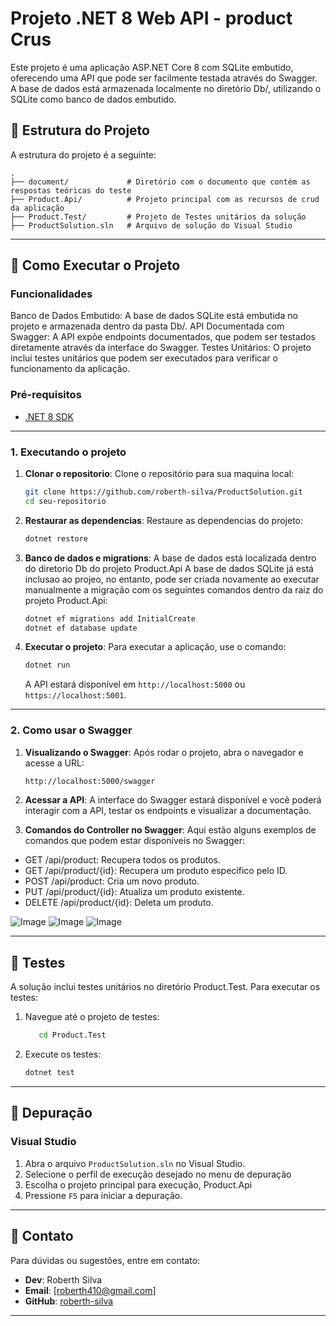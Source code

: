 ﻿# Projeto .NET 8 Web API - product Crus

Este projeto é uma aplicação ASP.NET Core 8 com SQLite embutido, oferecendo uma API que pode ser facilmente testada através do Swagger. 
A base de dados está armazenada localmente no diretório Db/, utilizando o SQLite como banco de dados embutido.

## 📂 Estrutura do Projeto

A estrutura do projeto é a seguinte:

```
.
├── document/             # Diretório com o documento que contém as respostas teóricas do teste
├── Product.Api/          # Projeto principal com as recursos de crud da aplicação
├── Product.Test/         # Projeto de Testes unitários da solução
├── ProductSolution.sln   # Arquivo de solução do Visual Studio
```

---

## 🚀 Como Executar o Projeto

### Funcionalidades

Banco de Dados Embutido: A base de dados SQLite está embutida no projeto e armazenada dentro da pasta Db/.
API Documentada com Swagger: A API expõe endpoints documentados, que podem ser testados diretamente através da interface do Swagger.
Testes Unitários: O projeto inclui testes unitários que podem ser executados para verificar o funcionamento da aplicação.

### Pré-requisitos

- [.NET 8 SDK](https://dotnet.microsoft.com/download/dotnet/8.0)

---

### 1. Executando o projeto

1. **Clonar o repositorio**:
   Clone o repositório para sua maquina local:

   ```bash
   git clone https://github.com/roberth-silva/ProductSolution.git
   cd seu-repositorio
   ```

2. **Restaurar as dependencias**:
   Restaure as dependencias do projeto:

   ```bash
   dotnet restore
   ```

3. **Banco de dados e migrations**:
   A base de dados está localizada dentro do diretorio Db do projeto Product.Api
   A base de dados SQLite já está inclusao ao projeo, no entanto, pode ser criada novamente ao executar manualmente a migração com os seguintes comandos dentro da raiz do projeto Product.Api:

   ```bash
   dotnet ef migrations add InitialCreate
   dotnet ef database update
   ```
      
4. **Executar o projeto**:
   Para executar a aplicação, use o comando:   

   ```bash
   dotnet run
   ```
   A API estará disponível em `http://localhost:5000` ou `https://localhost:5001`.


---

### 2. Como usar o Swagger

1. **Visualizando o Swagger**:
   Após rodar o projeto, abra o navegador e acesse a URL:

   ```bash
   http://localhost:5000/swagger
   ```


2. **Acessar a API**:
   A interface do Swagger estará disponível e você poderá interagir com a API, testar os endpoints e visualizar a documentação.

3. **Comandos do Controller no Swagger**:
   Aqui estão alguns exemplos de comandos que podem estar disponíveis no Swagger:

* GET /api/product: Recupera todos os produtos.
* GET /api/product/{id}: Recupera um produto específico pelo ID.
* POST /api/product: Cria um novo produto.
* PUT /api/product/{id}: Atualiza um produto existente.
* DELETE /api/product/{id}: Deleta um produto.

![Image](https://github.com/user-attachments/assets/6263d69d-e2a7-40c8-b6e3-cf4a641d1326)
![Image](https://github.com/user-attachments/assets/8030e4de-1cdf-4e76-a487-4b4818c6de9e)
![Image](https://github.com/user-attachments/assets/a39f7254-e6ee-44a5-8cc0-1e13b1eff1fa)

---


## 🧪 Testes

A solução inclui testes unitários no diretório Product.Test. Para executar os testes:

1. Navegue até o projeto de testes:

   ```bash
      cd Product.Test      
   ```

2. Execute os testes:

   ```bash
   dotnet test
   ```

---

## 🐛 Depuração

### Visual Studio

1. Abra o arquivo `ProductSolution.sln` no Visual Studio.
2. Selecione o perfil de execução desejado no menu de depuração
3. Escolha o projeto principal para execução, Product.Api
4. Pressione `F5` para iniciar a depuração.


---

## 📧 Contato

Para dúvidas ou sugestões, entre em contato:

- **Dev**: Roberth Silva
- **Email**: [roberth410@gmail.com]
- **GitHub**: [roberth-silva](https://github.com/roberth-silva)

---
